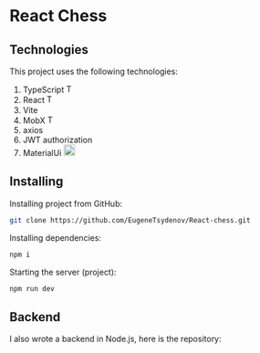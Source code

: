 # React Chess

## Technologies

This project uses the following technologies:
 1. TypeScript <img src="https://w7.pngwing.com/pngs/915/519/png-transparent-typescript-hd-logo-thumbnail.png" alt="TS Logo" style="width: 15px; height: auto;">
 2. React <img src="https://encrypted-tbn0.gstatic.com/images?q=tbn:ANd9GcQIoAfenyz4DwJLgX6LRfa2mKl_e1Qi56Cl7CLsC4Obj8oaqUDQ3Eua5RO8I1sbRGS1YV0&usqp=CAU" alt="TS Logo" style="width: 15px; height: auto;">
 3. Vite <img src="https://vitejs.ru/logo-with-shadow.png" style="width: 15px; height: auto;">
 4. MobX <img src="https://seeklogo.com/images/M/mobx-logo-0C59CBBAD9-seeklogo.com.png" alt="TS Logo" style="width: 15px; height: auto;">
 5. axios
 6. JWT authorization
 7. MaterialUi <img src="https://mui.com/static/logo.png" alt="TS Logo" style="width: 20px; height: auto;">

## Installing

Installing project from GitHub:

```bash
git clone https://github.com/EugeneTsydenov/React-chess.git
```

Installing dependencies:

```bash
npm i
```

Starting the server (project):

```bash
npm run dev
```

## Backend 

I also wrote a backend in Node.js, here is the repository:


